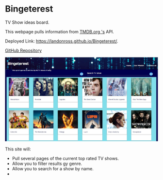 # Bingeterest
TV Show ideas board.


This webpage pulls information from [TMDB.org 's](https://www.themoviedb.org/) API.  

Deployed Link:  https://landonross.github.io/Bingeterest/.

[GitHub Repository](https://github.com/landonross/Bingeterest)

![ScreenShot](./images/screenshot.jpg)

This site will:

- Pull several pages of the current top rated TV shows.
- Allow you to filter results gy genre.
- Allow you to search for a show by name.
- 